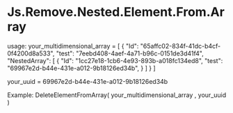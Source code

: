 # Js.Remove.Nested.Element.From.Array

usage:
your_multidimensional_array =
[
    {
        "Id": "65affc02-834f-41dc-b4cf-0f4200d8a533",
        "test": "7eebd408-4aef-4a71-b96c-0151de3d41f4",
        "NestedArray": [
            {
                "Id": "1cc27e18-1cb6-4e93-893b-a018fc134ed8",
                "test": "69967e2d-b44e-431e-a012-9b18126ed34b",
            }
        ]
    }
]

your_uuid = 69967e2d-b44e-431e-a012-9b18126ed34b

Example:
DeleteElementFromArray( your_multidimensional_array , your_uuid )
